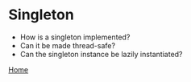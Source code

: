 # Singleton
* How is a singleton implemented?
* Can it be made thread-safe?
* Can the singleton instance be lazily instantiated?

[Home](../README.md)
